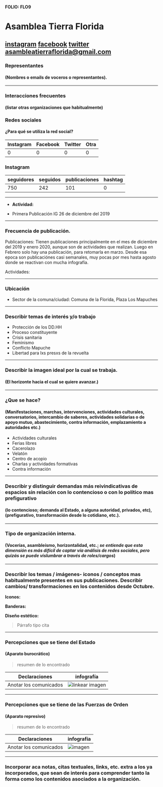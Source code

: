 #### FOLIO: FLO9
# Asamblea Tierra Florida

[instagram](https://www.instagram.com/asamblea_tierraflorida/)
[facebook](https://www.facebook.com/AsambleaTerritorialTierraFlorida/)
[twitter]()
<asambleatierraflorida@gmail.com>
---

### Representantes
#### (Nombres o emails de voceros o representantes).

---
### Interacciones frecuentes
#### (listar otras organizaciones que habitualmente)

### Redes sociales
#### ¿Para qué se utiliza la red social?
| Instagram | Facebook | Twitter | Otra 
|---|---|---|---|
|0|0|0|0|

### **Instagram**
| seguidores | seguidos | publicaciones | hashtag |
|---|---|---|---|
|750|242|101|0|

---

* **Actividad:**   

* Primera Publicación IG 26 de diciembre del 2019

---
### Frecuencia de publicación.

Publicaciones: Tienen publicaciones principalmente en el mes de diciembre del 2019 y enero 2020, aunque son de actividades que realizan. Luego en Febrero solo hay una publicación, para retomarla en marzo. Desde esa epoca son publicaciónes casi semanales, muy pocas por mes hasta agosto donde se reactivan con mucha infografía. 

Actividades:

---
### Ubicación
* Sector de la comuna/ciudad: Comuna de la Florida, Plaza Los Mapuches

---
### Describir temas de interés y/o trabajo

* Protección de los DD.HH
* Proceso constituyente
* Crisis sanitaria 
* Feminismo
* Conflicto Mapuche
* Libertad para lxs presxs de la revuelta

---
### Describir la imagen ideal por la cual se trabaja.
#### (El horizonte hacia el cual se quiere avanzar.)

---
### ¿Que se hace?
#### (Manifestaciones, marchas, intervenciones, actividades culturales, conversatorios, intercambio de saberes, actividades solidarias o de apoyo mutuo, abastecimiento, contra información, emplazamiento a autoridades etc.)

* Actividades culturales
* Ferias libres
* Cacerolazo 
* Velatón
* Centro de acopio 
* Charlas y actividades formativas
* Contra información 

---
### Describir y distinguir demandas más reivindicativas de espacios sin relación con lo contencioso o con lo político mas prefigurativo
#### (lo contencioso; demanda al Estado, a alguna autoridad, privados, etc), (prefigurativo, transformación desde lo cotidiano, etc.).

---
### Tipo de organización interna.
#### (Vocerías, asambleísmo, horizontalidad, etc.; *se entiende que esta dimensión es más difícil de captar vía análisis de redes sociales, pero quizás se puede vislumbrar a través de roles/cargos*)

---
### Describir los temas / imágenes- iconos / conceptos mas habitualmente presentes en sus publicaciones. Describir cambios/ transformaciones en los contenidos desde Octubre.

**Iconos:**

**Banderas:**

**Diseño estético:**

> Párrafo tipo cita 

---
### Percepciones que se tiene del Estado
#### (Aparato burocrático)
> resumen de lo encontrado

| Declaraciones | infografía | 
|---|---|
|Anotar los comunicados | ![linkear imagen]() |

---
### Percepciones que se tiene de las Fuerzas de Orden
#### (Aparato represivo)
> resumen de lo encontrado

| Declaraciones | infografía | 
|---|---|
|Anotar los comunicados | ![imagen]() |


---
### Incorporar aca notas, citas textuales, links, etc. extra a los ya incorporados, que sean de interés para comprender tanto la forma como los contenidos asociados a la organización.
